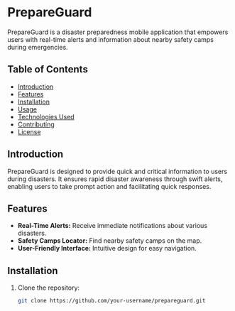 # PrepareGuard

PrepareGuard is a disaster preparedness mobile application that empowers users with real-time alerts and information about nearby safety camps during emergencies.

## Table of Contents
- [Introduction](#introduction)
- [Features](#features)
- [Installation](#installation)
- [Usage](#usage)
- [Technologies Used](#technologies-used)
- [Contributing](#contributing)
- [License](#license)

## Introduction

PrepareGuard is designed to provide quick and critical information to users during disasters. It ensures rapid disaster awareness through swift alerts, enabling users to take prompt action and facilitating quick responses.

## Features

- **Real-Time Alerts:** Receive immediate notifications about various disasters.
- **Safety Camps Locator:** Find nearby safety camps on the map.
- **User-Friendly Interface:** Intuitive design for easy navigation.

## Installation

1. Clone the repository:

   ```bash
   git clone https://github.com/your-username/prepareguard.git
